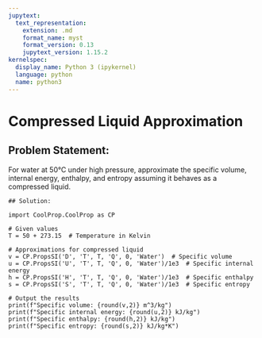 ```yaml
---
jupytext:
  text_representation:
    extension: .md
    format_name: myst
    format_version: 0.13
    jupytext_version: 1.15.2
kernelspec:
  display_name: Python 3 (ipykernel)
  language: python
  name: python3
---
```


# Compressed Liquid Approximation

## Problem Statement:
For water at 50°C under high pressure, approximate the specific volume, internal energy, enthalpy, and entropy 
assuming it behaves as a compressed liquid.

```{code-cell} ipython3
## Solution:

import CoolProp.CoolProp as CP

# Given values
T = 50 + 273.15  # Temperature in Kelvin

# Approximations for compressed liquid
v = CP.PropsSI('D', 'T', T, 'Q', 0, 'Water')  # Specific volume
u = CP.PropsSI('U', 'T', T, 'Q', 0, 'Water')/1e3  # Specific internal energy
h = CP.PropsSI('H', 'T', T, 'Q', 0, 'Water')/1e3  # Specific enthalpy
s = CP.PropsSI('S', 'T', T, 'Q', 0, 'Water')/1e3  # Specific entropy

# Output the results
print(f"Specific volume: {round(v,2)} m^3/kg")
print(f"Specific internal energy: {round(u,2)} kJ/kg")
print(f"Specific enthalpy: {round(h,2)} kJ/kg")
print(f"Specific entropy: {round(s,2)} kJ/kg*K")
```
